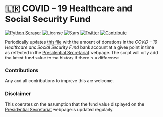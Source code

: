 # 🇱🇰 COVID – 19 Healthcare and Social Security Fund
[![Python Scraper](https://github.com/damianperera/pres-covid-relief/actions/workflows/cron.yml/badge.svg)](https://github.com/damianperera/pres-covid-relief/actions/workflows/cron.yml) ![License](https://img.shields.io/github/license/damianperera/sl-covid-fund) ![Stars](https://img.shields.io/github/stars/damianperera/sl-covid-fund) [![Twitter](https://img.shields.io/twitter/url?style=social&url=https%3A%2F%2Fgithub.com%2Fdamianperera%2Fsl-covid-fund)](https://twitter.com/intent/tweet?text=Wow:&url=https%3A%2F%2Fgithub.com%2Fdamianperera%2Fsl-covid-fund) [![Contribute](https://img.shields.io/badge/contribute-GitHub-brightgreen)](https://github.com/damianperera/sl-covid-fund)

Periodically updates [this file](https://damianperera.github.io/sl-covid-fund/data.json) with the amount of donations in the _COVID – 19 Healthcare and Social Security Fund_ bank account at a given point in time as reflected in the [Presidential Secretariat](https://www.presidentsoffice.gov.lk/index.php/covid-19-fund/) webpage. The script will only add the latest fund value to the history if there is a difference.

### Contributions 
Any and all contributions to improve this are welcome.

### Disclaimer
This operates on the assumption that the fund value displayed on the [Presidential Secretariat](https://www.presidentsoffice.gov.lk/index.php/covid-19-fund/) webpage is updated regularly.
